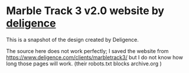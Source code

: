 # Marble Track 3 v2.0 website by [deligence](https://www.deligence.com/)

This is a snapshot of the design created by Deligence.

The source here does not work perfectly; I saved the website from https://www.deligence.com/clients/marbletrack3/ but I do not know how long those pages will work.  (their robots.txt blocks archive.org )
